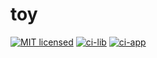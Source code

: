 # toy

[![MIT licensed][mit-badge]][mit-url]
[![ci-lib](https://github.com/defvar/toy/actions/workflows/ci-lib.yml/badge.svg)](https://github.com/defvar/toy/actions/workflows/ci-lib.yml)
[![ci-app](https://github.com/defvar/toy/actions/workflows/ci-app.yml/badge.svg)](https://github.com/defvar/toy/actions/workflows/ci-app.yml)


[mit-badge]: https://img.shields.io/badge/license-MIT-blue.svg
[mit-url]: https://github.com/defvar/toy/blob/master/LICENSE
